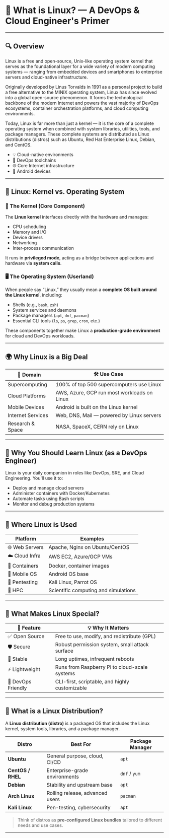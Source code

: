 # 🐧 What is Linux? — A DevOps & Cloud Engineer's Primer

---

## 🔍 Overview

Linux is a free and open-source, Unix-like operating system kernel that serves as the foundational layer for a wide variety of modern computing systems — ranging from embedded devices and smartphones to enterprise servers and cloud-native infrastructure.

Originally developed by Linus Torvalds in 1991 as a personal project to build a free alternative to the MINIX operating system, Linux has since evolved into a global open-source phenomenon. It forms the technological backbone of the modern Internet and powers the vast majority of DevOps ecosystems, container orchestration platforms, and cloud computing environments.

Today, Linux is far more than just a kernel — it is the core of a complete operating system when combined with system libraries, utilities, tools, and package managers. These complete systems are distributed as Linux distributions (distros) such as Ubuntu, Red Hat Enterprise Linux, Debian, and CentOS.

- 💡 Cloud-native environments
- 🚀 DevOps toolchains
- 🌐 Core Internet infrastructure
- 📱 Android devices

---

## 🧠 Linux: Kernel vs. Operating System

### 🧩 The Kernel (Core Component)

The **Linux kernel** interfaces directly with the hardware and manages:

- CPU scheduling
- Memory and I/O
- Device drivers
- Networking
- Inter-process communication

It runs in **privileged mode**, acting as a bridge between applications and hardware via **system calls**.

### 🖥️ The Operating System (Userland)

When people say “Linux,” they usually mean a **complete OS built around the Linux kernel**, including:

- Shells (e.g., `bash`, `zsh`)
- System services and daemons
- Package managers (`apt`, `dnf`, `pacman`)
- Essential CLI tools (`ls`, `ps`, `grep`, `cron`, etc.)

These components together make Linux a **production-grade environment** for cloud and DevOps workloads.

---

## 🌍 Why Linux is a Big Deal

| 📌 Domain | 🛠️ Use Case |
|----------|-------------|
| Supercomputing | 100% of top 500 supercomputers use Linux |
| Cloud Platforms | AWS, Azure, GCP run most workloads on Linux |
| Mobile Devices | Android is built on the Linux kernel |
| Internet Services | Web, DNS, Mail — powered by Linux servers |
| Research & Space | NASA, SpaceX, CERN rely on Linux |

---

## 🚀 Why You Should Learn Linux (as a DevOps Engineer)

Linux is your daily companion in roles like DevOps, SRE, and Cloud Engineering. You'll use it to:

- Deploy and manage cloud servers
- Administer containers with Docker/Kubernetes
- Automate tasks using Bash scripts
- Monitor and debug production systems

---

## 📍 Where Linux is Used

| Platform | Examples |
|----------|----------|
| 🌐 Web Servers | Apache, Nginx on Ubuntu/CentOS |
| ☁️ Cloud Infra | AWS EC2, Azure/GCP VMs |
| 🧳 Containers | Docker, container images |
| 📱 Mobile OS | Android OS base |
| 🧪 Pentesting | Kali Linux, Parrot OS |
| 🧠 HPC | Scientific computing and simulations |

---

## 🌟 What Makes Linux Special?

| 🔧 Feature | 💡 Why It Matters |
|-----------|------------------|
| ✅ Open Source | Free to use, modify, and redistribute (GPL) |
| 🛡️ Secure | Robust permission system, small attack surface |
| 🔁 Stable | Long uptimes, infrequent reboots |
| ⚡ Lightweight | Runs from Raspberry Pi to cloud-scale systems |
| 🧰 DevOps Friendly | CLI-first, scriptable, and highly customizable |

---

## 🧱 What is a Linux Distribution?

A **Linux distribution (distro)** is a packaged OS that includes the Linux kernel, system tools, libraries, and a package manager.

| Distro | Best For | Package Manager |
|--------|----------|-----------------|
| **Ubuntu** | General purpose, cloud, CI/CD | `apt` |
| **CentOS / RHEL** | Enterprise-grade environments | `dnf` / `yum` |
| **Debian** | Stability and upstream base | `apt` |
| **Arch Linux** | Rolling release, advanced users | `pacman` |
| **Kali Linux** | Pen-testing, cybersecurity | `apt` |

> Think of distros as **pre-configured Linux bundles** tailored to different needs and use cases.

---
